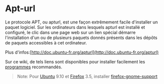 # Apt-url

Le protocole APT, ou apturl, est une façon extrêmement facile d'installer un paquet logiciel. Sur les ordinateurs dans lesquels apturl est installé et configuré, le clic dans une page
web sur un lien spécial démarre l'installation d'un ou de plusieurs paquets donnés présents dans les dépôts de paquets accessibles à cet ordinateur. 

Plus d'infos:[http://doc.ubuntu-fr.org/apturl](http://doc.ubuntu-fr.org/apturl)

Sur ce wiki, de tels liens sont disponibles pour installer facilement les [programmes](../soft/README.md) recommandés.

> Note: Pour [Ubuntu](linux/dist/Ubuntu) 9.10 et [Firefox](Firefox) 3.5, installer [firefox-gnome-support](apt://firefox-gnome-support)
